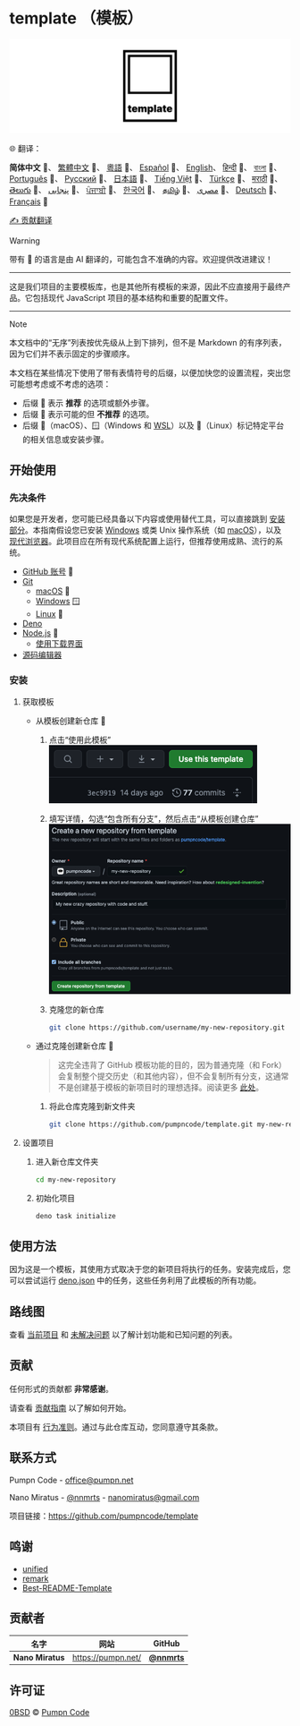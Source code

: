 # template （模板）

[![pumpncode/template 的标志][logo-wide]][self]

🌐 翻译：

**简体中文** 🤖、
[繁體中文][readme-zh-tw] 🤖、
[粵語][readme-zh-hk] 🤖、
[Español][readme-es] 🤖、
[English][readme-en]、
[हिन्दी][readme-hi] 🤖、
[বাংলা][readme-bn] 🤖、
[Português][readme-pt] 🤖、
[Русский][readme-ru] 🤖、
[日本語][readme-ja] 🤖、
[Tiếng Việt][readme-vi] 🤖、
[Türkçe][readme-tr] 🤖、
[मराठी][readme-mr] 🤖、
[తెలుగు][readme-te] 🤖、
[پنجابی][readme-pa-Arab] 🤖、
[ਪੰਜਾਬੀ][readme-pa] 🤖、
[한국어][readme-ko] 🤖、
[தமிழ்][readme-ta] 🤖、
[مصرى][readme-arz] 🤖、
[Deutsch][readme-de] 🤖、
[Français][readme-fr] 🤖

[✍️ 贡献翻译][contribute-translation]

> [!WARNING]
> 带有 🤖 的语言是由 AI 翻译的，可能包含不准确的内容。欢迎提供改进建议！

---

这是我们项目的主要模板库，也是其他所有模板的来源，因此不应直接用于最终产品。它包括现代 JavaScript 项目的基本结构和重要的配置文件。

---

> [!NOTE]
> 本文档中的“无序”列表按优先级从上到下排列，但不是 Markdown 的有序列表，因为它们并不表示固定的步骤顺序。
>
> 本文档在某些情况下使用了带有表情符号的后缀，以便加快您的设置流程，突出您可能想考虑或不考虑的选项：
>
> - 后缀 💎 表示 **推荐** 的选项或额外步骤。
> - 后缀 🤡 表示可能的但 **不推荐** 的选项。
> - 后缀 🍎（macOS）、🪟（Windows 和 [WSL][wsl]）以及 🐧（Linux）标记特定平台的相关信息或安装步骤。

## 开始使用

### 先决条件

如果您是开发者，您可能已经具备以下内容或使用替代工具，可以直接跳到 [安装部分][installation]。本指南假设您已安装 [Windows][windows] 或类 Unix 操作系统（如 [macOS][mac-os]），以及 [现代浏览器][browsehappy]。此项目应在所有现代系统配置上运行，但推荐使用成熟、流行的系统。

- [GitHub 账号][github-join] 💎
- [Git][git]
	- [macOS][git-macos] 🍎
	- [Windows][git-windows] 🪟
	- [Linux][git-linux] 🐧
- [Deno][deno]
- [Node.js][node-js] 💎
	- [使用下载界面][node-js-download]
- [源码编辑器][source-code-editors]

### 安装

1. 获取模板
	- 从模板创建新仓库 💎
		1. 点击“使用此模板”
			![“使用此模板”按钮的截图][screenshot-use-template]
		2. 填写详情，勾选“包含所有分支”，然后点击“从模板创建仓库”
			![从模板创建新仓库界面的截图][screenshot-create-from-template]
		3. 克隆您的新仓库

			```sh
			git clone https://github.com/username/my-new-repository.git
			```

	- 通过克隆创建新仓库 🤡
		> 这完全违背了 GitHub 模板功能的目的，因为普通克隆（和 Fork）会复制整个提交历史（和其他内容），但不会复制所有分支，这通常不是创建基于模板的新项目时的理想选择。阅读更多 [此处][github-docs-template]。
		1. 将此仓库克隆到新文件夹

			```sh
			git clone https://github.com/pumpncode/template.git my-new-repository
			```

2. 设置项目
	1. 进入新仓库文件夹

		```sh
		cd my-new-repository
		```

	2. 初始化项目

		```sh
		deno task initialize
		```

## 使用方法

因为这是一个模板，其使用方式取决于您的新项目将执行的任务。安装完成后，您可以尝试运行 [deno.json][deno-json] 中的任务，这些任务利用了此模板的所有功能。

## 路线图

查看 [当前项目][projects] 和 [未解决问题][issues] 以了解计划功能和已知问题的列表。

## 贡献

任何形式的贡献都 **非常感谢**。

请查看 [贡献指南][contributing] 以了解如何开始。

本项目有 [行为准则][code-of-conduct]。通过与此仓库互动，您同意遵守其条款。

## 联系方式

Pumpn Code - <office@pumpn.net>

Nano Miratus - [@nnmrts][nnmrts-github] - <nanomiratus@gmail.com>

项目链接：<https://github.com/pumpncode/template>

## 鸣谢

- [unified][unified]
- [remark][remark]
- [Best-README-Template][best-readme-tempplate]

## 贡献者

| 名字 | 网站 | GitHub |
| -- | -- | -- |
| **Nano Miratus** | <https://pumpn.net/> | [**@nnmrts**][nnmrts-github] |

## 许可证

[0BSD][license] © [Pumpn Code][pumpn-website]

[logo-wide]: /media/images/logo/wide.svg
[self]: https://github.com/pumpncode/template
[readme-zh-tw]: /docs/zh-TW/readme.md
[readme-zh-hk]: /docs/zh-HK/readme.md
[readme-es]: /docs/es/readme.md
[readme-en]: /readme.md
[readme-hi]: /docs/hi/readme.md
[readme-bn]: /docs/bn/readme.md
[readme-pt]: /docs/pt/readme.md
[readme-ru]: /docs/ru/readme.md
[readme-ja]: /docs/ja/readme.md
[readme-vi]: /docs/vi/readme.md
[readme-tr]: /docs/tr/readme.md
[readme-mr]: /docs/mr/readme.md
[readme-te]: /docs/te/readme.md
[readme-pa-Arab]: /docs/pa-Arab/readme.md
[readme-pa]: /docs/pa/readme.md
[readme-ko]: /docs/ko/readme.md
[readme-ta]: /docs/ta/readme.md
[readme-arz]: /docs/arz/readme.md
[readme-de]: /docs/de/readme.md
[readme-fr]: /docs/fr/readme.md
[contribute-translation]: https://github.com/pumpncode/.github/blob/main/contributing.md#translations
[wsl]: https://docs.microsoft.com/en-us/windows/wsl/about
[installation]: #安装
[windows]: https://www.microsoft.com/windows
[mac-os]: https://www.apple.com/macos
[browsehappy]: https://browsehappy.com
[github-join]: https://github.com/join
[git]: https://git-scm.com
[git-macos]: https://git-scm.com/download/mac
[git-windows]: https://git-scm.com/download/win
[git-linux]: https://git-scm.com/download/linux
[deno]: https://deno.com
[node-js]: https://nodejs.org
[node-js-download]: https://nodejs.org/en/download
[source-code-editors]: https://en.wikipedia.org/wiki/Source-code_editor#Notable_examples
[screenshot-use-template]: /media/images/screenshots/use-template.png
[screenshot-create-from-template]: /media/images/screenshots/create-from-template.png
[github-docs-template]: https://docs.github.com/en/free-pro-team@latest/github/creating-cloning-and-archiving-repositories/creating-a-repository-from-a-template#about-repository-templates
[deno-json]: /deno.json
[projects]: https://github.com/pumpncode/template/projects
[issues]: https://github.com/pumpncode/template/issues
[contributing]: https://github.com/pumpncode/.github/contributing.md
[code-of-conduct]: https://github.com/pumpncode/.github/code-of-conduct.md
[nnmrts-github]: https://github.com/nnmrts
[unified]: https://unifiedjs.com
[remark]: https://github.com/remarkjs
[best-readme-tempplate]: https://github.com/othneildrew/Best-README-Template
[license]: /license.md
[pumpn-website]: https://pumpn.net
